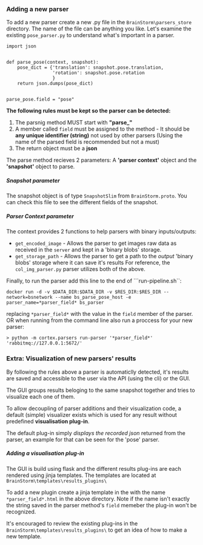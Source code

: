 ### Adding a new parser
To add a new parser create a new .py file in the ```BrainStorm\parsers_store``` directory.
The name of the file can be anything you like.
Let's examine the existing ```pose_parser.py``` to understand what's important in a parser.
```
import json


def parse_pose(context, snapshot):
    pose_dict = {'translation': snapshot.pose.translation,
                 'rotation': snapshot.pose.rotation
                 }
    return json.dumps(pose_dict)


parse_pose.field = "pose"
```
**The following rules must be kept so the parser can be detected:**
1. The parsnig method MUST start with **"parse_"**
2. A member called ```field``` must be assigned to the method - It should be **any unique identifier (string)** not used by other parsers (Using the name of the parsed field is recommended but not a must)
3. The return object must be a **json**

The parse method recieves 2 parameters: A **'parser context'** object and the **'snapshot'** object to parse.

##### Snapshot parameter
The snapshot object is of type ```SnapshotSlim``` from ```BrainStorm.proto```. You can check this file to see the different fields of the snapshot.

##### Parser Context parameter
The context provides 2 functions to help parsers with binary inputs/outputs:
* ```get_encoded_image``` - Allows the parser to get images raw data as received in the ```server``` and kept in a 'binary blobs' storage.
* ```get_storage_path``` - Allows the parser to get a path to the *output* 'binary blobs' storage where it can save it's results
For reference, the ```col_img_parser.py``` parser utilizes both of the above.

Finally, to run the parser add this line to the end of ```run-pipeline.sh``:
```
docker run -d -v $DATA_DIR:$DATA_DIR -v $RES_DIR:$RES_DIR --network=bsnetwork --name bs_parse_pose_host -e parser_name=*parser_field* bs_parser
```
replacing ```*parser_field*``` with the value in the ```field``` member of the parser.
OR when running from the command line also run a proccess for your new parser:
```
> python -m cortex.parsers run-parser '*parser_field*' 'rabbitmq://127.0.0.1:5672/'
```

### Extra: Visualization of new parsers' results
By following the rules above a parser is automaticlly detected, it's results are saved and accessible to the user via the API (using the cli) or the GUI.

The GUI groups results beloging to the same snapshot together and tries to visualize each one of them.

To allow decoupling of parser additions and their visualization code, a default (simple) visualizer exists which is used for any result without predefined **visualisation plug-in**.

The default plug-in simply *displays the recorded json* returned from the parser, an example for that can be seen for the 'pose' parser.

##### Adding a visualisation plug-in
The GUI is build using flask and the different results plug-ins are each rendered using jinja templates.
The templates are located at ```BrainStorm\templates\results_plugins\```

To add a new plugin create a jinja template in the with the name ```*parser_field*.html``` in the above directory. Note if the name isn't exactly the string saved in the parser method's ```field``` memeber the plug-in won't be recognized.

It's encouraged to review the existing plug-ins in the ```BrainStorm\templates\results_plugins\``` to get an idea of how to make a new template.
